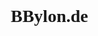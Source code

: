 # BBylon.de

<!DOCTYPE html>
<html lang="de">
<head>
    <meta charset="UTF-8">
    <meta name="viewport" content="width=device-width, initial-scale=1.0">
    <title>BBylon - Personalvermittlung für europäische Fachkräfte</title>
    <style>
        /* Google Fonts Import */
        @import url('https://fonts.googleapis.com/css2?family=Montserrat:wght@400;700&family=Open+Sans:wght@400;600&display=swap');

        /* Globale Stile & Reset */
        :root {
            --primary-color: #003366; /* Dunkles Blau */
            --secondary-color: #4a708b; /* Gedämpftes Blau */
            --accent-color: #f0f8ff; /* Sehr helles Blau / AliceBlue */
            --text-color: #333333;
            --light-text-color: #ffffff;
            --background-color: #ffffff;
            --section-bg-color: #f8f9fa; /* Leichtes Grau */
            --heading-font: 'Montserrat', sans-serif;
            --body-font: 'Open Sans', sans-serif;
        }

        * {
            box-sizing: border-box;
            margin: 0;
            padding: 0;
        }

        html {
            scroll-behavior: smooth;
        }

        body {
            font-family: var(--body-font);
            line-height: 1.6;
            color: var(--text-color);
            background-color: var(--background-color);
        }

        /* Container */
        .container {
            max-width: 1100px;
            margin: 0 auto;
            padding: 0 20px;
        }

        /* Header */
        header {
            background-color: var(--background-color);
            padding: 1rem 0;
            border-bottom: 1px solid #eee;
            position: sticky;
            top: 0;
            z-index: 100;
            box-shadow: 0 2px 5px rgba(0, 0, 0, 0.1);
        }

        header .container {
            display: flex;
            justify-content: space-between;
            align-items: center;
        }

        /* --- Logo Styling --- */
        .logo {
            font-family: var(--heading-font); /* Font für Text wieder da */
            font-weight: 700;               /* Text wieder fett */
            font-size: 1.2rem;              /* <<< Text etwas größer */
            color: var(--primary-color);
            text-decoration: none;
            display: flex;
            align-items: center;
            gap: 12px;                      /* <<< Abstand wieder da & leicht erhöht */
        }

        #header-logo {
            height: 80px; /* <<< NOCH ETWAS GRÖSSER (Desktop) */
            width: auto;
        }
        /* --- Ende Logo Styling --- */


        nav ul {
            list-style: none;
            display: flex;
        }

        nav ul li {
            margin-left: 30px; /* <<< Abstand zur Navi erhöht */
        }

        nav ul li a {
            text-decoration: none;
            color: var(--primary-color);
            font-weight: 600;
            transition: color 0.3s ease;
            font-size: 1rem;
        }

        nav ul li a:hover,
        nav ul li a.active {
            color: var(--secondary-color);
        }

        /* Hero Section */
        #hero {
            background: linear-gradient(rgba(0, 51, 102, 0.8), rgba(0, 51, 102, 0.8)), url('placeholder-bg.jpg'); /* Placeholder - Hintergrundbild wäre ideal */
            background-color: var(--primary-color); /* Fallback falls kein Bild */
            background-size: cover;
            background-position: center;
            color: var(--light-text-color);
            text-align: center;
            padding: 100px 0;
        }

        #hero h1 {
            font-family: var(--heading-font);
            font-size: 2.8rem;
            margin-bottom: 1rem;
            line-height: 1.2;
        }

        #hero p {
            font-size: 1.2rem;
            margin-bottom: 2rem;
            max-width: 700px;
            margin-left: auto;
            margin-right: auto;
        }

        .cta-button {
            display: inline-block;
            background-color: var(--secondary-color);
            color: var(--light-text-color);
            padding: 12px 25px;
            font-size: 1rem;
            font-weight: 600;
            text-decoration: none;
            border-radius: 5px;
            transition: background-color 0.3s ease, transform 0.2s ease;
        }

        .cta-button:hover {
            background-color: #3a5f7a; /* Etwas dunkleres Sekundärblau */
            transform: translateY(-2px);
        }

        /* Sektionen Allgemein */
        section {
            padding: 80px 0;
        }

        section:nth-child(even) {
            background-color: var(--section-bg-color);
        }

        .section-title {
            font-family: var(--heading-font);
            font-size: 2rem;
            color: var(--primary-color);
            text-align: center;
            margin-bottom: 40px;
            position: relative;
        }

        .section-title::after {
            content: '';
            display: block;
            width: 60px;
            height: 3px;
            background-color: var(--secondary-color);
            margin: 10px auto 0;
        }

        /* Über Uns Sektion */
        #about p {
            max-width: 800px;
            margin: 0 auto 20px auto;
            text-align: center;
        }

        /* Leistungen Sektion */
        .services-grid {
            display: grid;
            grid-template-columns: repeat(auto-fit, minmax(300px, 1fr));
            gap: 30px;
            margin-top: 30px;
        }

        .service-item {
            background-color: var(--background-color);
            padding: 30px;
            border-radius: 8px;
            box-shadow: 0 4px 15px rgba(0, 0, 0, 0.08);
            text-align: center;
            transition: transform 0.3s ease, box-shadow 0.3s ease;
        }

        .service-item:hover {
            transform: translateY(-5px);
            box-shadow: 0 6px 20px rgba(0, 0, 0, 0.12);
        }

        .service-item h3 {
            font-family: var(--heading-font);
            color: var(--primary-color);
            margin-bottom: 15px;
            font-size: 1.3rem;
        }

        /* Prozess Sektion */
        .process-steps {
            list-style: none;
            counter-reset: process-counter;
            max-width: 800px;
            margin: 30px auto 0 auto;
        }

        .process-steps li {
            counter-increment: process-counter;
            margin-bottom: 30px;
            position: relative;
            padding-left: 50px; /* Platz für die Nummer */
        }

        .process-steps li::before {
            content: counter(process-counter);
            position: absolute;
            left: 0;
            top: 0;
            width: 35px;
            height: 35px;
            background-color: var(--secondary-color);
            color: var(--light-text-color);
            border-radius: 50%;
            display: flex;
            justify-content: center;
            align-items: center;
            font-weight: bold;
            font-family: var(--heading-font);
        }

        .process-steps h4 {
            font-family: var(--heading-font);
            color: var(--primary-color);
            margin-bottom: 5px;
        }

        /* Warum Wir Sektion */
        #why-us .benefits-list {
            display: grid;
            grid-template-columns: repeat(auto-fit, minmax(250px, 1fr));
            gap: 20px;
            list-style: none;
            margin-top: 30px;
        }

        #why-us .benefits-list li {
           padding-left: 25px;
           position: relative;
        }
         #why-us .benefits-list li::before {
            content: '✓'; /* Checkmark Symbol */
            position: absolute;
            left: 0;
            color: var(--secondary-color);
            font-weight: bold;
         }


        /* Kontakt Sektion */
        #contact p.intro-text { /* Eigene Klasse für den Intro-Text */
            text-align: center;
            margin-bottom: 40px; /* Mehr Abstand zum Formular */
            max-width: 700px;
            margin-left: auto;
            margin-right: auto;
        }

        /* Styling für das Kontaktformular */
        #contact form {
            max-width: 600px;
            margin: 30px auto 0 auto;
            padding: 25px;
            background-color: var(--background-color);
            border-radius: 8px;
            box-shadow: 0 4px 15px rgba(0, 0, 0, 0.08);
        }

        #contact .form-group {
            margin-bottom: 20px;
        }

        #contact label {
            display: block;
            margin-bottom: 8px;
            font-weight: 600;
            color: var(--primary-color);
        }

        #contact input[type="text"],
        #contact input[type="email"],
        #contact input[type="tel"],
        #contact textarea {
            width: 100%;
            padding: 12px;
            border: 1px solid #ccc;
            border-radius: 5px;
            font-family: var(--body-font);
            font-size: 1rem;
        }

        #contact input:focus,
        #contact textarea:focus {
             border-color: var(--secondary-color);
             outline: none;
             box-shadow: 0 0 0 2px rgba(74, 112, 139, 0.2); /* Leichter Fokus-Ring */
        }


        #contact button[type="submit"] {
            display: inline-block;
            background-color: var(--primary-color);
            color: var(--light-text-color);
            padding: 12px 25px;
            font-size: 1rem;
            font-weight: 600;
            text-decoration: none;
            border: none;
            border-radius: 5px;
            cursor: pointer;
            transition: background-color 0.3s ease, transform 0.2s ease;
        }

        #contact button[type="submit"]:hover {
            background-color: var(--secondary-color);
            transform: translateY(-2px);
        }


        /* Footer */
        footer {
            background-color: var(--primary-color);
            color: var(--light-text-color);
            text-align: center;
            padding: 20px 0;
            margin-top: 60px; /* Abstand zur letzten Sektion */
        }

        footer p {
            font-size: 0.9rem;
        }
        footer a { /* Links im Footer auch hell machen */
             color: var(--accent-color);
             text-decoration: none;
        }
        footer a:hover {
            text-decoration: underline;
        }

        /* Responsive Design */
        @media (max-width: 768px) {
            header .container {
                flex-direction: column;
                align-items: center;
            }
            /* --- Logo Responsive Anpassung --- */
            .logo {
                 margin-bottom: 15px; /* Abstand zur Navi auf Mobile */
                 font-size: 1.1rem; /* Text auf Mobile etwas kleiner als Desktop */
            }
            #header-logo {
                height: 65px; /* <<< Größe für Mobile */
            }
             /* --- Ende Logo Responsive Anpassung --- */

            nav ul {
                margin-top: 0;
                padding: 0;
                justify-content: center;
                flex-wrap: wrap;
            }
            nav ul li {
                margin: 5px 10px;
            }

            #hero h1 {
                font-size: 2.2rem;
            }

            #hero p {
                font-size: 1rem;
            }

            .section-title {
                font-size: 1.8rem;
            }

            .services-grid {
                grid-template-columns: 1fr;
            }

             .process-steps li {
                 padding-left: 45px;
             }
             .process-steps li::before {
                 width: 30px;
                 height: 30px;
                 font-size: 0.9rem;
             }
        }

    </style>
</head>
<body>

    <header>
        <div class="container">
            <!-- Logo mit Bild UND Text -->
            <a href="#hero" class="logo">
                <img src="BBylon_Logo.png" alt="BBylon Logo" id="header-logo">
                <span>BBylon</span> <!-- <<< Text ist wieder da -->
            </a>
            <nav>
                <ul>
                    <li><a href="#about">Über Uns</a></li>
                    <li><a href="#services">Leistungen</a></li>
                    <li><a href="#process">Prozess</a></li>
                    <li><a href="#why-us">Warum Wir</a></li>
                    <li><a href="#contact">Kontakt</a></li>
                </ul>
            </nav>
        </div>
    </header>

    <main>
        <section id="hero">
            <div class="container">
                <h1>Verbinden europäische Unternehmen mit Top-Talenten</h1>
                <p>Wir sind Ihr spezialisierter Partner für die Rekrutierung und Vermittlung vorqualifizierter Fachkräfte aus ganz Europa. Finden Sie die Mitarbeiter, die Ihr Unternehmen wirklich voranbringen.</p>
                <a href="#contact" class="cta-button">Unverbindliche Anfrage</a>
            </div>
        </section>

        <section id="about">
            <div class="container">
                <h2 class="section-title">Über Uns</h2>
                <p>
                    BBylon versteht die Herausforderungen des modernen Arbeitsmarktes. Unser Ziel ist es, europäischen Unternehmen den Zugang zu qualifizierten und motivierten Mitarbeitern aus dem europäischen Raum zu erleichtern. Wir legen Wert auf einen seriösen, transparenten und effizienten Vermittlungsprozess. Authentizität und die Passgenauigkeit zwischen Unternehmen und Kandidat stehen für uns an erster Stelle.
                </p>
                 <p>
                    Unsere Expertise liegt in der sorgfältigen Vorauswahl und Qualifizierung von Kandidaten, sodass Sie nur Profile erhalten, die Ihren Anforderungen wirklich entsprechen. Wir bauen Brücken zwischen Kulturen und Kompetenzen für Ihren nachhaltigen Unternehmenserfolg.
                 </p>
            </div>
        </section>

        <section id="services">
            <div class="container">
                <h2 class="section-title">Unsere Leistungen für Unternehmen</h2>
                <div class="services-grid">
                    <div class="service-item">
                        <h3>Bedarfsanalyse & Profilerstellung</h3>
                        <p>Wir analysieren gemeinsam mit Ihnen präzise Ihren Personalbedarf und erstellen detaillierte Anforderungsprofile für die gesuchten Positionen.</p>
                    </div>
                    <div class="service-item">
                        <h3>Europaweites Sourcing</h3>
                        <p>Durch unser Netzwerk und gezielte Suchstrategien identifizieren wir potenzielle Kandidaten in verschiedenen europäischen Ländern.</p>
                    </div>
                    <div class="service-item">
                        <h3>Strikte Vorqualifizierung</h3>
                        <p>Jeder Kandidat durchläuft unseren mehrstufigen Prüfprozess, inkl. Überprüfung von Qualifikationen, Sprachkenntnissen und Motivation.</p>
                    </div>
                     <div class="service-item">
                        <h3>Passgenaue Kandidatenpräsentation</h3>
                        <p>Sie erhalten aussagekräftige Profile von sorgfältig ausgewählten Kandidaten, die Ihren Kriterien entsprechen.</p>
                    </div>
                     <div class="service-item">
                        <h3>Interview-Koordination</h3>
                        <p>Wir unterstützen Sie bei der Planung und Durchführung von Vorstellungsgesprächen (online oder vor Ort).</p>
                    </div>
                     <div class="service-item">
                        <h3>Unterstützung im Prozess</h3>
                        <p>Wir begleiten den Prozess von der Auswahl bis zur Vertragsunterzeichnung und unterstützen bei Bedarf bei administrativen Schritten.</p>
                    </div>
                </div>
            </div>
        </section>

        <section id="process">
            <div class="container">
                <h2 class="section-title">Unser bewährter Prozess</h2>
                <ol class="process-steps">
                    <li>
                        <h4>Analyse & Beratung</h4>
                        <p>Gemeinsames Verständnis Ihres Bedarfs und Definition der Anforderungen.</p>
                    </li>
                    <li>
                        <h4>Suche & Identifikation</h4>
                        <p>Aktive Suche nach passenden Kandidaten in unserem europäischen Netzwerk.</p>
                    </li>
                    <li>
                        <h4>Vorauswahl & Prüfung</h4>
                        <p>Intensive Prüfung der Bewerberprofile, Qualifikationen und Referenzen.</p>
                    </li>
                     <li>
                        <h4>Interviews & Qualifizierung</h4>
                        <p>Strukturierte Interviews zur Bewertung von Fachkompetenz, Soft Skills und Cultural Fit.</p>
                    </li>
                    <li>
                        <h4>Kandidatenpräsentation</h4>
                        <p>Vorstellung der Top-Kandidaten mit detaillierten Berichten an Sie.</p>
                    </li>
                    <li>
                        <h4>Ihre Auswahl & Einstellung</h4>
                        <p>Sie führen die finalen Gespräche und treffen Ihre Entscheidung. Wir unterstützen bis zum Abschluss.</p>
                    </li>
                </ol>
            </div>
        </section>

        <section id="why-us">
            <div class="container">
                <h2 class="section-title">Warum BBylon?</h2>
                 <p style="text-align: center; max-width: 800px; margin: 0 auto 30px auto;">
                    Setzen Sie auf einen Partner, der Seriosität, Effizienz und europäische Expertise vereint.
                 </p>
                <ul class="benefits-list">
                    <li><strong>Fokus Europa:</strong> Spezialisiertes Wissen über europäische Arbeitsmärkte und Kulturen.</li>
                    <li><strong>Qualitätsgarantie:</strong> Strenge Vorqualifizierung spart Ihnen Zeit und Ressourcen.</li>
                    <li><strong>Effizienz:</strong> Schlanker und transparenter Prozess von Anfang bis Ende.</li>
                    <li><strong>Netzwerk:</strong> Zugang zu einem breiten Pool an Talenten aus verschiedenen europäischen Ländern.</li>
                    <li><strong>Authentizität:</strong> Wir legen Wert auf ehrliche Kommunikation und nachhaltige Partnerschaften.</li>
                    <li><strong>Maßgeschneidert:</strong> Individuelle Lösungen, angepasst an Ihre spezifischen Unternehmensbedürfnisse.</li>
                </ul>
            </div>
        </section>

        <section id="contact">
            <div class="container">
                <h2 class="section-title">Kontaktieren Sie Uns</h2>
                <p class="intro-text">
                    Haben Sie Interesse oder Fragen? Füllen Sie einfach das Formular aus und wir werden uns umgehend bei Ihnen melden. Wir freuen uns darauf, von Ihnen zu hören!
                </p>

                <!-- ====== Start Kontaktformular - Verwendet Ihre Formspree URL ====== -->
                <form action="https://formspree.io/f/mpwpkpwz" method="POST">
                    <div class="form-group">
                        <label for="vorname">Vorname <span style="color:red;">*</span></label>
                        <input type="text" id="vorname" name="Vorname" required>
                    </div>
                    <div class="form-group">
                        <label for="nachname">Nachname <span style="color:red;">*</span></label>
                        <input type="text" id="nachname" name="Nachname" required>
                    </div>
                    <div class="form-group">
                        <label for="email">E-Mail-Adresse <span style="color:red;">*</span></label>
                        <input type="email" id="email" name="E-Mail" required>
                    </div>
                    <div class="form-group">
                        <label for="telefon">Telefonnummer <span style="color:red;">*</span></label>
                        <input type="tel" id="telefon" name="Telefonnummer" required>
                    </div>
                    <div class="form-group">
                        <label for="nachricht">Ihre Nachricht (Optional)</label>
                        <textarea id="nachricht" name="Nachricht" rows="5"></textarea>
                    </div>

                     <!-- Optional: Honeypot-Feld gegen einfache Bots (versteckt) -->
                     <input type="text" name="_gotcha" style="display:none">

                    <div style="text-align: center;">
                        <button type="submit">Anfrage senden</button>
                    </div>
                </form>
                 <!-- ====== Ende Kontaktformular ====== -->

            </div>
        </section>
    </main>

    <footer>
        <div class="container">
            <p>© 2023 BBylon. Alle Rechte vorbehalten. | <a href="#impressum">Impressum</a> | <a href="#datenschutz">Datenschutz</a></p>
            <!-- Hinweis: Fügen Sie hier noch Links zu Impressum und Datenschutz ein oder erstellen Sie entsprechende Abschnitte/Seiten -->
        </div>
    </footer>

</body>
</html>
